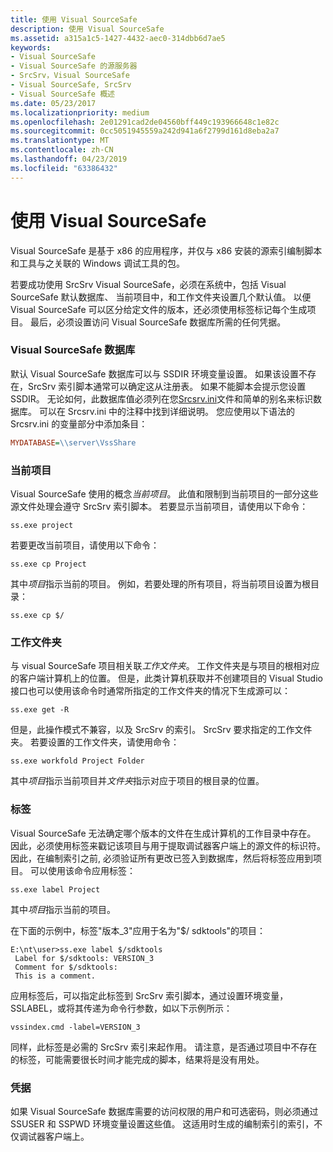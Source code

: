 ```yaml
---
title: 使用 Visual SourceSafe
description: 使用 Visual SourceSafe
ms.assetid: a315a1c5-1427-4432-aec0-314dbb6d7ae5
keywords:
- Visual SourceSafe
- Visual SourceSafe 的源服务器
- SrcSrv，Visual SourceSafe
- Visual SourceSafe, SrcSrv
- Visual SourceSafe 概述
ms.date: 05/23/2017
ms.localizationpriority: medium
ms.openlocfilehash: 2e01291cad2de04560bff449c193966648c1e82c
ms.sourcegitcommit: 0cc5051945559a242d941a6f2799d161d8eba2a7
ms.translationtype: MT
ms.contentlocale: zh-CN
ms.lasthandoff: 04/23/2019
ms.locfileid: "63386432"
---
```

# <a name="using-visual-sourcesafe"></a>使用 Visual SourceSafe


Visual SourceSafe 是基于 x86 的应用程序，并仅与 x86 安装的源索引编制脚本和工具与之关联的 Windows 调试工具的包。

若要成功使用 SrcSrv Visual SourceSafe，必须在系统中，包括 Visual SourceSafe 默认数据库、 当前项目中，和工作文件夹设置几个默认值。 以便 Visual SourceSafe 可以区分给定文件的版本，还必须使用标签标记每个生成项目。 最后，必须设置访问 Visual SourceSafe 数据库所需的任何凭据。

### <a name="span-idvisualsourcesafedatabasespanspan-idvisualsourcesafedatabasespanvisual-sourcesafe-database"></a><span id="visual_sourcesafe_database"></span><span id="VISUAL_SOURCESAFE_DATABASE"></span>Visual SourceSafe 数据库

默认 Visual SourceSafe 数据库可以与 SSDIR 环境变量设置。 如果该设置不存在，SrcSrv 索引脚本通常可以确定这从注册表。 如果不能脚本会提示您设置 SSDIR。 无论如何，此数据库值必须列在您[Srcsrv.ini](the-srcsrv-ini-file.md)文件和简单的别名来标识数据库。 可以在 Srcsrv.ini 中的注释中找到详细说明。 您应使用以下语法的 Srcsrv.ini 的变量部分中添加条目：

```ini
MYDATABASE=\\server\VssShare
```

### <a name="span-idcurrentprojectspanspan-idcurrentprojectspancurrent-project"></a><span id="current_project"></span><span id="CURRENT_PROJECT"></span>当前项目

Visual SourceSafe 使用的概念*当前项目*。 此值和限制到当前项目的一部分这些源文件处理会遵守 SrcSrv 索引脚本。 若要显示当前项目，请使用以下命令：

```console
ss.exe project
```

若要更改当前项目，请使用以下命令：

```console
ss.exe cp Project
```

其中*项目*指示当前的项目。 例如，若要处理的所有项目，将当前项目设置为根目录：

```console
ss.exe cp $/
```

### <a name="span-idworkingfolderspanspan-idworkingfolderspanworking-folder"></a><span id="working_folder"></span><span id="WORKING_FOLDER"></span>工作文件夹

与 visual SourceSafe 项目相关联*工作文件夹*。 工作文件夹是与项目的根相对应的客户端计算机上的位置。 但是，此类计算机获取并不创建项目的 Visual Studio 接口也可以使用该命令时通常所指定的工作文件夹的情况下生成源可以：

```console
ss.exe get -R
```

但是，此操作模式不兼容，以及 SrcSrv 的索引。 SrcSrv 要求指定的工作文件夹。 若要设置的工作文件夹，请使用命令：

```console
ss.exe workfold Project Folder
```

其中*项目*指示当前项目并*文件夹*指示对应于项目的根目录的位置。

### <a name="span-idlabelsspanspan-idlabelsspanlabels"></a><span id="labels"></span><span id="LABELS"></span>标签

Visual SourceSafe 无法确定哪个版本的文件在生成计算机的工作目录中存在。 因此，必须使用标签来戳记该项目与用于提取调试器客户端上的源文件的标识符。 因此，在编制索引之前, 必须验证所有更改已签入到数据库，然后将标签应用到项目。 可以使用该命令应用标签：

```console
ss.exe label Project
```

其中*项目*指示当前的项目。

在下面的示例中，标签"版本\_3"应用于名为"$/ sdktools"的项目：

```console
E:\nt\user>ss.exe label $/sdktools
 Label for $/sdktools: VERSION_3
 Comment for $/sdktools:
 This is a comment.
```

应用标签后，可以指定此标签到 SrcSrv 索引脚本，通过设置环境变量，SSLABEL，或将其传递为命令行参数，如以下示例所示：

```console
vssindex.cmd -label=VERSION_3
```

同样，此标签是必需的 SrcSrv 索引来起作用。 请注意，是否通过项目中不存在的标签，可能需要很长时间才能完成的脚本，结果将是没有用处。

### <a name="span-idcredentialsspanspan-idcredentialsspancredentials"></a><span id="credentials"></span><span id="CREDENTIALS"></span>凭据

如果 Visual SourceSafe 数据库需要的访问权限的用户和可选密码，则必须通过 SSUSER 和 SSPWD 环境变量设置这些值。 这适用时生成的编制索引的索引，不仅调试器客户端上。

 

 





